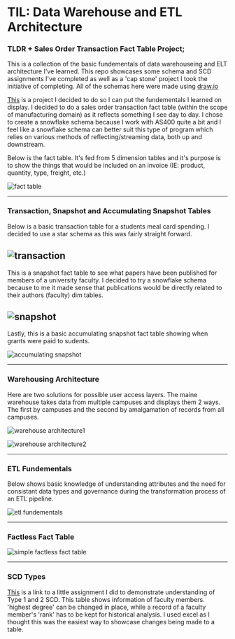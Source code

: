# TIL: Data Warehouse and ETL Architecture

### TLDR + Sales Order Transaction Fact Table Project;
This is a collection of the basic fundementals of data warehouseing and ELT architecture I've learned. This repo showcases some schema and SCD assignments I've completed as well as a 'cap stone' project I took the initiative of completing. All of the schemas here were made using [draw.io](https://app.diagrams.net/)

[This](https://github.com/TeaZea/Data-Warehouse-and-ETL-Architecture-Fundementals/blob/main/Sales%20Order%20Transactional%20Fact%20Table/Sales%20Order%20Schema-ver1.jpg) is a project I decided to do so I can put the fundementals I learned on display. I decided to do a sales order transaction fact table (within the scope of manufacturing domain) as it reflects something I see day to day. I chose to create a snowflake schema because I work with AS400 quite a bit and I feel like a snowflake schema can better suit this type of program which relies on various methods of reflecting/streaming data, both up and downstream.

Below is the fact table. It's fed from 5 dimension tables and it's purpose is to show the things that would be included on an invoice (IE: product, quantity, type, freight, etc.)

![fact table](https://github.com/TeaZea/Data-Warehouse-and-ETL-Architecture-Fundementals/blob/main/Sales%20Order%20Transactional%20Fact%20Table/Sales%20order%20fact.jpg)

---

### Transaction, Snapshot and Accumulating Snapshot Tables
Below is a basic transaction table for a students meal card spending. I decided to use a star schema as this was fairly straight forward.

![transaction](https://github.com/TeaZea/Data-Warehouse-and-ETL-Architecture-Fundementals/blob/main/Basic%20Transaction%20Table/Basic%20Student%20Meal%20Transaction%20Table.jpg)
-

This is a snapshot fact table to see what papers have been published for members of a university faculty. I decided to try a snowflake schema because to me it made sense that publications would be directly related to their authors (faculty) dim tables.

![snapshot](https://github.com/TeaZea/Data-Warehouse-and-ETL-Architecture-Fundementals/blob/main/Basic%20Snapshot%20Table/Basic%20Faculty%20Papers%20Published%20Snapshot%20Table.jpg)
-

Lastly, this is a basic accumulating snapshot fact table showing when grants were paid to sudents.

![accumulating snapshot](https://github.com/TeaZea/Data-Warehouse-and-ETL-Architecture-Fundementals/blob/main/Accumilating%20Snapshot%20Table/Grants%20Accumulating%20Snapshot%20Fact%20Table.jpg) 

---

### Warehousing Architecture

Here are two solutions for possible user access layers. The maine warehouse takes data from multiple campuses and displays them 2 ways. The first by campuses and the second by amalgamation of records from all campuses.

![warehouse architecture1](https://github.com/TeaZea/Data-Warehouse-and-ETL-Architecture-Fundementals/blob/main/Data%20Warehouseing%20Architecture/Data%20Warehouse%20Architecture_Sltn1.jpg)

![warehouse architecture2](https://github.com/TeaZea/Data-Warehouse-and-ETL-Architecture-Fundementals/blob/main/Data%20Warehouseing%20Architecture/Data%20Warehouse%20Architecture_Sltn2.jpg)

---

### ETL Fundementals

Below shows basic knowledge of understanding attributes and the need for consistant data types and governance during the transformation process of an ETL pipeline.

![etl fundementals](https://github.com/TeaZea/Data-Warehouse-and-ETL-Architecture-Fundementals/blob/main/ETL%20Fundemental/ETL%20Fundemental.jpg)

---

### Factless Fact Table

![simple factless fact table](https://github.com/TeaZea/Data-Warehouse-and-ETL-Architecture-Fundementals/blob/main/Factless%20Fact%20Table/Basic%20Orientation%20Program%20Registration%20Factless%20Fact%20Table.jpg)

---

### SCD Types

[This](https://github.com/TeaZea/Data-Warehouse-and-ETL-Architecture-Fundementals/tree/main/Type%201_Type%202%20SCD) is a link to a little assignment I did to demonstrate understanding of Type 1 and 2 SCD. This table shows information of faculty members. 'highest degree' can be changed in place, while a record of a faculty member's 'rank' has to be kept for historical analysis. I used excel as I thought this was the easiest way to showcase changes being made to a table.


